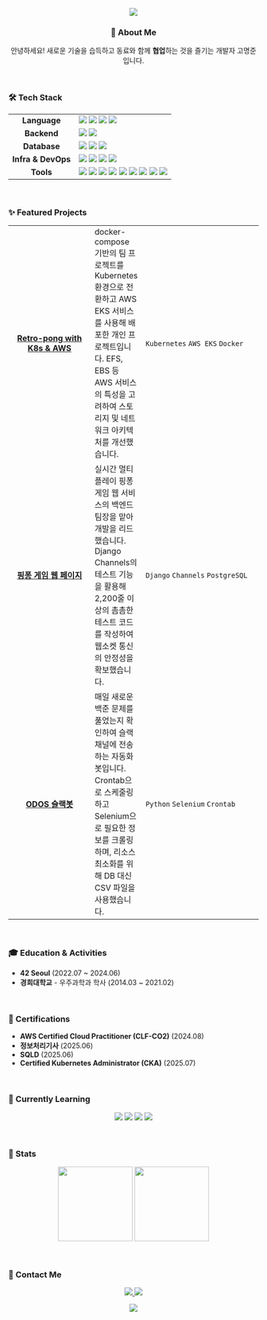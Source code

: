 <p align="center">
  <img src="https://capsule-render.vercel.app/api?type=waving&color=gradient&height=200&section=header&text=Kdelphinus's%20Github%20Profile&fontSize=50&fontColor=ffffff">
</p>

<div align="center">

### 👋 About Me
<p>
  안녕하세요! 새로운 기술을 습득하고 동료와 함께 <strong>협업</strong>하는 것을 즐기는 개발자 고명준입니다.
</p>

</div>

<br>

### 🛠️ Tech Stack

<table>
  <tr>
    <td align="center"><strong>Language</strong></td>
    <td>
      <img src="https://img.shields.io/badge/Python-3776AB?style=badge&logo=python&logoColor=white">
      <img src="https://img.shields.io/badge/Java-007396?style=badge&logo=OpenJDK&logoColor=white">
      <img src="https://img.shields.io/badge/C++-00599C?style=badge&logo=cplusplus&logoColor=white">
      <img src="https://img.shields.io/badge/C-A8B9CC?style=badge&logo=c&logoColor=white">
    </td>
  </tr>
  <tr>
    <td align="center"><strong>Backend</strong></td>
    <td>
      <img src="https://img.shields.io/badge/FastAPI-009688?style=badge&logo=fastapi&logoColor=white">
      <img src="https://img.shields.io/badge/Django_REST_Framework-A30000?style=badge&logo=django&logoColor=white">
    </td>
  </tr>
  <tr>
    <td align="center"><strong>Database</strong></td>
    <td>
       <img src="https://img.shields.io/badge/MySql-4479A1?style=badge&logo=mysql&logoColor=white">
      <img src="https://img.shields.io/badge/MariaDB-003545?style=badge&logo=mariadb&logoColor=white">
      <img src="https://img.shields.io/badge/PostgreSQL-4169E1?style=badge&logo=postgresql&logoColor=white">
    </td>
  </tr>
  <tr>
    <td align="center"><strong>Infra & DevOps</strong></td>
    <td>
      <img src="https://img.shields.io/badge/Docker-2496ED?style=badge&logo=docker&logoColor=white">
      <img src="https://img.shields.io/badge/Kubernetes-326CE5?style=badge&logo=kubernetes&logoColor=white">
      <img src="https://img.shields.io/badge/AWS-232F3E?style=badge&logo=Amazon-Web-Services&logoColor=white">
      <img src="https://img.shields.io/badge/Linux-FCC624?style=badge&logo=linux&logoColor=black">
    </td>
  </tr>
  <tr>
    <td align="center"><strong>Tools</strong></td>
    <td>
      <img src="https://img.shields.io/badge/JetBrains_IDE-000000?style=badge&logo=jetbrains&logoColor=white">
      <img src="https://img.shields.io/badge/VSCode-007ACC?style=badge&logo=visualstudiocode&logoColor=white">
      <img src="https://img.shields.io/badge/Vim-019733?style=badge&logo=vim&logoColor=white">
      <img src="https://img.shields.io/badge/Jupyter-F37626?style=badge&logo=jupyter&logoColor=white">
      <img src="https://img.shields.io/badge/Swagger-85EA2D?style=badge&logo=swagger&logoColor=black">
      <img src="https://img.shields.io/badge/Postman-FF6C37?style=badge&logo=postman&logoColor=white">
      <img src="https://img.shields.io/badge/Jira-0052CC?style=badge&logo=jira&logoColor=white">
      <img src="https://img.shields.io/badge/Notion-F3F3F3?style=badge&logo=notion&logoColor=black">
      <img src="https://img.shields.io/badge/Slack-4A154B?style=badge&logo=slack&logoColor=white">
    </td>
  </tr>
</table>

<br>

### ✨ Featured Projects

<table>
  <tbody>
    <tr>
      <td align="center" width="150px">
        <a href="https://github.com/Kdelphinus/Retro-pong-with-k8s-and-aws"><b>Retro-pong with K8s & AWS</b></a>
      </td>
      <td>
        docker-compose 기반의 팀 프로젝트를 Kubernetes 환경으로 전환하고 AWS EKS 서비스를 사용해 배포한 개인 프로젝트입니다. EFS, EBS 등 AWS 서비스의 특성을 고려하여 스토리지 및 네트워크 아키텍처를 개선했습니다.
      </td>
      <td width="220px">
        <code>Kubernetes</code> <code>AWS EKS</code> <code>Docker</code>
      </td>
    </tr>
    <tr>
      <td align="center" width="150px">
        <a href="https://github.com/tail-passengers/tail-passengers"><b>핑퐁 게임 웹 페이지</b></a>
      </td>
      <td>
        실시간 멀티플레이 핑퐁 게임 웹 서비스의 백엔드 팀장을 맡아 개발을 리드했습니다. Django Channels의 테스트 기능을 활용해 2,200줄 이상의 촘촘한 테스트 코드를 작성하여 웹소켓 통신의 안정성을 확보했습니다.
      </td>
      <td width="220px">
        <code>Django</code> <code>Channels</code> <code>PostgreSQL</code>
      </td>
    </tr>
    <tr>
      <td align="center" width="150px">
        <a href="https://github.com/ODOS/odos"><b>ODOS 슬랙봇</b></a>
      </td>
      <td>
        매일 새로운 백준 문제를 풀었는지 확인하여 슬랙 채널에 전송하는 자동화 봇입니다. Crontab으로 스케줄링하고 Selenium으로 필요한 정보를 크롤링하며, 리소스 최소화를 위해 DB 대신 CSV 파일을 사용했습니다.
      </td>
      <td width="220px">
        <code>Python</code> <code>Selenium</code> <code>Crontab</code>
      </td>
    </tr>
  </tbody>
</table>

<br>

### 🎓 Education & Activities

* **42 Seoul** (2022.07 ~ 2024.06)
* **경희대학교** - 우주과학과 학사 (2014.03 ~ 2021.02)

<br>

### 📜 Certifications

* **AWS Certified Cloud Practitioner (CLF-CO2)** (2024.08)
* **정보처리기사** (2025.06)
* **SQLD** (2025.06)
* **Certified Kubernetes Administrator (CKA)** (2025.07)

<br>

### 🌱 Currently Learning

<p align="center">
  <img src="https://img.shields.io/badge/Java-007396?style=badge&logo=OpenJDK&logoColor=white">
  <img src="https://img.shields.io/badge/Spring-6DB33F?style=badge&logo=spring&logoColor=white">
  <img src="https://img.shields.io/badge/Google_Cloud-4285F4?style=badge&logo=googlecloud&logoColor=white">
  <img src="https://img.shields.io/badge/CI/CD-2088FF?style=badge&logo=githubactions&logoColor=white">
</p>

<br>

### 📌 Stats

<p align="center">
  <img height="150em" src="https://github-readme-stats.vercel.app/api?username=Kdelphinus&show_icons=true&theme=vue-dark&count_private=true&hide_border=true&title_color=ffffff&icon_color=79ff97&text_color=9f9f9f&bg_color=151515">
  <img height="150em" src="http://mazassumnida.wtf/api/v2/generate_badge?boj=kmj951015">
</p>

<br>

### 📮 Contact Me

<p align="center">
  <a href="mailto:kmj951015@gmail.com">
    <img src="https://img.shields.io/badge/Gmail-D14836?style=for-the-badge&logo=gmail&logoColor=white">
  </a>
  <a href="https://velog.io/@kdelphinus">
    <img src="https://img.shields.io/badge/Velog-1DBF73?style=for-the-badge&logo=Vimeo&logoColor=white"/>
  </a>
</p>

<p align="center">
  <img src="https://capsule-render.vercel.app/api?type=rect&color=gradient&height=40&section=footer" >
</p>

